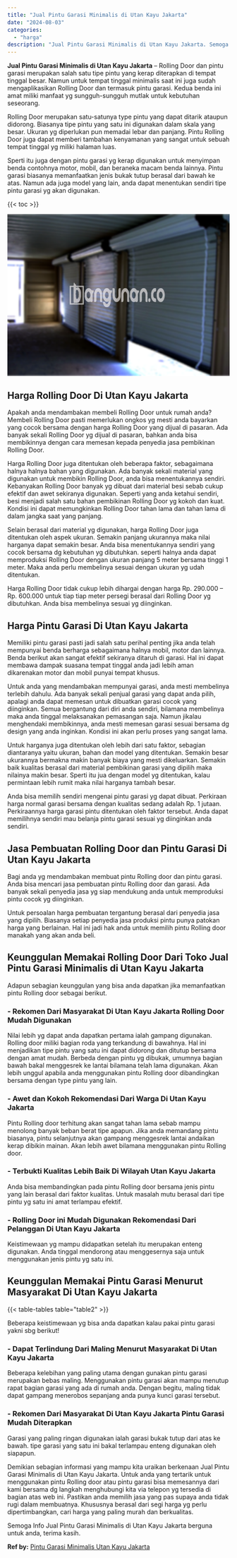 ```yaml
---
title: "Jual Pintu Garasi Minimalis di Utan Kayu Jakarta"
date: "2024-08-03"
categories: 
  - "harga"
description: "Jual Pintu Garasi Minimalis di Utan Kayu Jakarta. Semoga Info Jual Pintu Garasi Minimalis di Utan Kayu Jakarta berguna untuk anda, terima kasih...."
---
```


**Jual Pintu Garasi Minimalis di Utan Kayu Jakarta** – Rolling Door dan pintu garasi merupakan salah satu tipe pintu yang kerap diterapkan di tempat tinggal besar. Namun untuk tempat tinggal minimalis saat ini juga sudah mengaplikasikan Rolling Door dan termasuk pintu garasi. Kedua benda ini amat miliki manfaat yg sungguh-sungguh mutlak untuk kebutuhan seseorang.

Rolling Door merupakan satu-satunya type pintu yang dapat ditarik ataupun didorong. Biasanya tipe pintu yang satu ini digunakan dalam skala yang besar. Ukuran yg diperlukan pun memadai lebar dan panjang. Pintu Rolling Door juga dapat memberi tambahan kenyamanan yang sangat untuk sebuah tempat tinggal yg miliki halaman luas.

Sperti itu juga dengan pintu garasi yg kerap digunakan untuk menyimpan benda contohnya motor, mobil, dan beraneka macam benda lainnya. Pintu garasi biasanya memanfaatkan jenis bukak tutup berasal dari bawah ke atas. Namun ada juga model yang lain, anda dapat menentukan sendiri tipe pintu garasi yg akan digunakan.

{{< toc >}}

![Jual Pintu Garasi Minimalis di Utan Kayu Jakarta](/images/pintu-garasi-52.png)

## Harga Rolling Door Di Utan Kayu Jakarta

Apakah anda mendambakan membeli Rolling Door untuk rumah anda? Membeli Rolling Door pasti memerlukan ongkos yg mesti anda bayarkan yang cocok bersama dengan harga Rolling Door yang dijual di pasaran. Ada banyak sekali Rolling Door yg dijual di pasaran, bahkan anda bisa membikinnya dengan cara memesan kepada penyedia jasa pembikinan Rolling Door.

Harga Rolling Door juga ditentukan oleh beberapa faktor, sebagaimana halnya halnya bahan yang digunakan. Ada banyak sekali material yang digunakan untuk membikin Rolling Door, anda bisa menentukannya sendiri. Kebanyakan Rolling Door banyak yg dibuat dari material besi sebab cukup efektif dan awet sekiranya digunakan. Seperti yang anda ketahui sendiri, besi menjadi salah satu bahan pembikinan Rolling Door yg kokoh dan kuat. Kondisi ini dapat memungkinkan Rolling Door tahan lama dan tahan lama di dalam jangka saat yang panjang.

Selain berasal dari material yg digunakan, harga Rolling Door juga ditentukan oleh aspek ukuran. Semakin panjang ukurannya maka nilai harganya dapat semakin besar. Anda bisa menentukannya sendiri yang cocok bersama dg kebutuhan yg dibutuhkan. seperti halnya anda dapat memproduksi Rolling Door dengan ukuran panjang 5 meter bersama tinggi 1 meter. Maka anda perlu membelinya sesuai dengan ukuran yg udah ditentukan.

Harga Rolling Door tidak cukup lebih dihargai dengan harga Rp. 290.000 – Rp. 600.000 untuk tiap tiap meter persegi berasal dari Rolling Door yg dibutuhkan. Anda bisa membelinya sesuai yg diinginkan.

## Harga Pintu Garasi Di Utan Kayu Jakarta

Memiliki pintu garasi pasti jadi salah satu perihal penting jika anda telah mempunyai benda berharga sebagaimana halnya mobil, motor dan lainnya. Benda berikut akan sangat efektif sekiranya ditaruh di garasi. Hal ini dapat membawa dampak suasana tempat tinggal anda jadi lebih aman dikarenakan motor dan mobil punyai tempat khusus.

Untuk anda yang mendambakan mempunyai garasi, anda mesti membelinya terlebih dahulu. Ada banyak sekali penjual garasi yang dapat anda pilih, apalagi anda dapat memesan untuk dibuatkan garasi cocok yang diinginkan. Semua bergantung dari diri anda sendiri, bilamana membelinya maka anda tinggal melaksanakan pemasangan saja. Namun jikalau menghendaki membikinnya, anda mesti memesan garasi sesuai bersama dg design yang anda inginkan. Kondisi ini akan perlu proses yang sangat lama.

Untuk harganya juga ditentukan oleh lebih dari satu faktor, sebagian diantaranya yaitu ukuran, bahan dan model yang ditentukan. Semakin besar ukurannya bermakna makin banyak biaya yang mesti dikeluarkan. Semakin baik kualitas berasal dari material pembikinan garasi yang dipilih maka nilainya makin besar. Sperti itu jua dengan model yg ditentukan, kalau permintaan lebih rumit maka nilai harganya tambah besar.

Anda bisa memilih sendiri mengenai pintu garasi yg dapat dibuat. Perkiraan harga normal garasi bersama dengan kualitas sedang adalah Rp. 1 jutaan. Perkiraannya harga garasi pintu ditentukan oleh faktor tersebut. Anda dapat memilihnya sendiri mau belanja pintu garasi sesuai yg diinginkan anda sendiri.

## Jasa Pembuatan Rolling Door dan Pintu Garasi Di Utan Kayu Jakarta

Bagi anda yg mendambakan membuat pintu Rolling door dan pintu garasi. Anda bisa mencari jasa pembuatan pintu Rolling door dan garasi. Ada banyak sekali penyedia jasa yg siap mendukung anda untuk memproduksi pintu cocok yg diinginkan.

Untuk persoalan harga pembuatan tergantung berasal dari penyedia jasa yang dipilih. Biasanya setiap penyedia jasa produksi pintu punya patokan harga yang berlainan. Hal ini jadi hak anda untuk memilih pintu Rolling door manakah yang akan anda beli.

## Keunggulan Memakai Rolling Door Dari Toko Jual Pintu Garasi Minimalis di Utan Kayu Jakarta

Adapun sebagian keunggulan yang bisa anda dapatkan jika memanfaatkan pintu Rolling door sebagai berikut.

### \- Rekomen Dari Masyarakat Di Utan Kayu Jakarta Rolling Door Mudah Digunakan

Nilai lebih yg dapat anda dapatkan pertama ialah gampang digunakan. Rolling door miliki bagian roda yang terkandung di bawahnya. Hal ini menjadikan tipe pintu yang satu ini dapat didorong dan ditutup bersama dengan amat mudah. Berbeda dengan pintu yg dibukak, umumnya bagian bawah bakal menggesrek ke lantai bilamana telah lama digunakan. Akan lebih unggul apabila anda menggunakan pintu Rolling door dibandingkan bersama dengan type pintu yang lain.

### \- Awet dan Kokoh Rekomendasi Dari Warga Di Utan Kayu Jakarta

Pintu Rolling door terhitung akan sangat tahan lama sebab mampu menolong banyak beban berat tipe apapun. Jika anda memandang pintu biasanya, pintu selanjutnya akan gampang menggesrek lantai andaikan kerap dibikin mainan. Akan lebih awet bilamana menggunakan pintu Rolling door.

### \- Terbukti Kualitas Lebih Baik Di Wilayah Utan Kayu Jakarta

Anda bisa membandingkan pada pintu Rolling door bersama jenis pintu yang lain berasal dari faktor kualitas. Untuk masalah mutu berasal dari tipe pintu yg satu ini amat terlampau efektif.

### \- Rolling Door ini Mudah Digunakan Rekomendasi Dari Pelanggan Di Utan Kayu Jakarta

Keistimewaan yg mampu didapatkan setelah itu merupakan enteng digunakan. Anda tinggal mendorong atau menggesernya saja untuk menggunakan jenis pintu yg satu ini.

## Keunggulan Memakai Pintu Garasi Menurut Masyarakat Di Utan Kayu Jakarta

{{< table-tables table="table2" >}}

Beberapa keistimewaan yg bisa anda dapatkan kalau pakai pintu garasi yakni sbg berikut!

### \- Dapat Terlindung Dari Maling Menurut Masyarakat Di Utan Kayu Jakarta

Beberapa kelebihan yang paling utama dengan gunakan pintu garasi merupakan bebas maling. Menggunakan pintu garasi akan mampu menutup rapat bagian garasi yang ada di rumah anda. Dengan begitu, maling tidak dapat gampang menerobos sepanjang anda punya kunci garasi tersebut.

### \- Rekomen Dari Masyarakat Di Utan Kayu Jakarta Pintu Garasi Mudah Diterapkan

Garasi yang paling ringan digunakan ialah garasi bukak tutup dari atas ke bawah. tipe garasi yang satu ini bakal terlampau enteng digunakan oleh siapapun.

Demikian sebagian informasi yang mampu kita uraikan berkenaan Jual Pintu Garasi Minimalis di Utan Kayu Jakarta. Untuk anda yang tertarik untuk menggunakan pintu Rolling door atau pintu garasi bisa memesannya dari kami bersama dg langkah menghubungi kita via telepon yg tersedia di bagian atas web ini. Pastikan anda memilih jasa yang pas supaya anda tidak rugi dalam membuatnya. Khususnya berasal dari segi harga yg perlu dipertimbangkan, cari harga yang paling murah dan berkualitas.

Semoga Info Jual Pintu Garasi Minimalis di Utan Kayu Jakarta berguna untuk anda, terima kasih.

**Ref by:** [Pintu Garasi Minimalis Utan Kayu Jakarta](https://id.wikipedia.org/wiki/Pintu)
